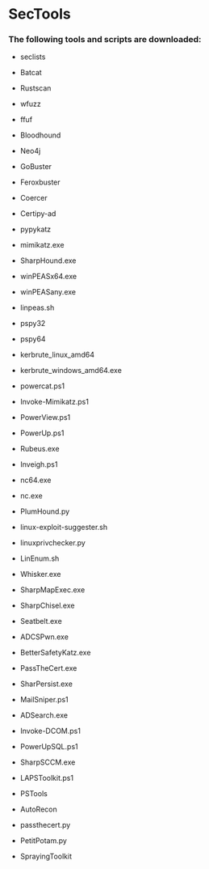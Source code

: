 # SecTools

### The following tools and scripts are downloaded:

* seclists
* Batcat
* Rustscan
* wfuzz
* ffuf
* Bloodhound
* Neo4j
* GoBuster
* Feroxbuster
* Coercer
* Certipy-ad
* pypykatz

* mimikatz.exe
* SharpHound.exe
* winPEASx64.exe
* winPEASany.exe
* linpeas.sh
* pspy32
* pspy64
* kerbrute_linux_amd64
* kerbrute_windows_amd64.exe
* powercat.ps1
* Invoke-Mimikatz.ps1
* PowerView.ps1
* PowerUp.ps1
* Rubeus.exe
* Inveigh.ps1
* nc64.exe
* nc.exe
* PlumHound.py
* linux-exploit-suggester.sh
* linuxprivchecker.py
* LinEnum.sh
* Whisker.exe
* SharpMapExec.exe
* SharpChisel.exe
* Seatbelt.exe
* ADCSPwn.exe
* BetterSafetyKatz.exe
* PassTheCert.exe
* SharPersist.exe
* MailSniper.ps1
* ADSearch.exe
* Invoke-DCOM.ps1
* PowerUpSQL.ps1
* SharpSCCM.exe
* LAPSToolkit.ps1
* PSTools
* AutoRecon
* passthecert.py
* PetitPotam.py
* SprayingToolkit
